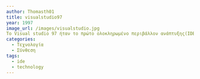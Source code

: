 ```yaml
---
author: Thomasth01
title: visualstudio97
year: 1997
image_url: /images/visualstudio.jpg
Το Visual studio 97 ήταν το πρώτο ολοκληρωμένο περιβάλλον ανάπτυξης(IDE) που κυκλοφόρησε απο τη Microsoft το 1997. Συνδύαζε πολλές καινοτομίες της εποχής οι οποίες διευκόλυναν τους χρήστες σε σημαντικά έργα όπως η δυναμική δημιουργία ιστοσελιδών και η ταυτόχρονη επεξεργασία προγραμμάτων σε διάφορες γλώσσες. Αποτελεί την αφετηρία για μια σειρά απο IDE's οι οποίοι με το πέρας των ετών αφομοιώθηκαν απο το προγραμματιστικό κοινό λόγω της άνεσης που προσέφεραν στον χρήστη.
categories:
  - Τεχνολογία 
  - Σύνθεση 
tags:
  - ide
  - technology
---
```

